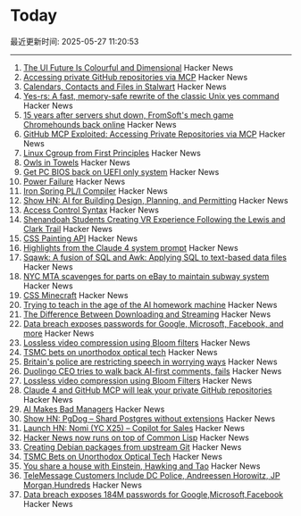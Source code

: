 # Today

最近更新时间: 2025-05-27 11:20:53

--- 
1. [The UI Future Is Colourful and Dimensional](https://www.flarup.email/p/the-future-is-colourful-and-dimensional) Hacker News
2. [Accessing private GitHub repositories via MCP](https://invariantlabs.ai/blog/mcp-github-vulnerability) Hacker News
3. [Calendars, Contacts and Files in Stalwart](https://stalw.art/blog/collaboration/) Hacker News
4. [Yes-rs: A fast, memory-safe rewrite of the classic Unix yes command](https://github.com/jedisct1/yes-rs) Hacker News
5. [15 years after servers shut down, FromSoft's mech game Chromehounds back online](https://www.readonlymemo.com/interview-15-years-after-the-servers-shut-down-fromsofts-singular-mech-game-chromehounds-is-back-online/) Hacker News
6. [GitHub MCP Exploited: Accessing Private Repositories via MCP](https://invariantlabs.ai/blog/mcp-github-vulnerability) Hacker News
7. [Linux Cgroup from First Principles](https://fzakaria.com/2025/05/26/linux-cgroup-from-first-principles) Hacker News
8. [Owls in Towels](https://owlsintowels.org/) Hacker News
9. [Get PC BIOS back on UEFI only system](https://github.com/FlyGoat/csmwrap) Hacker News
10. [Power Failure](https://www.gwintrob.com/power-failure-review/) Hacker News
11. [Iron Spring PL/I Compiler](http://www.iron-spring.com/) Hacker News
12. [Show HN: AI for Building Design, Planning, and Permitting](https://www.spacial.io/) Hacker News
13. [Access Control Syntax](https://journal.stuffwithstuff.com/2025/05/26/access-control-syntax/) Hacker News
14. [Shenandoah Students Creating VR Experience Following the Lewis and Clark Trail](https://www.su.edu/blog/2025/05/21/shenandoah-students-creating-vr-experience-that-follows-the-lewis-and-clark-trail/) Hacker News
15. [CSS Painting API](https://developer.mozilla.org/en-US/docs/Web/API/CSS_Painting_API) Hacker News
16. [Highlights from the Claude 4 system prompt](https://simonwillison.net/2025/May/25/claude-4-system-prompt/) Hacker News
17. [Sqawk: A fusion of SQL and Awk: Applying SQL to text-based data files](https://github.com/jgarzik/sqawk) Hacker News
18. [NYC MTA scavenges for parts on eBay to maintain subway system](https://www.wsj.com/opinion/can-ebay-bargains-keep-new-york-citys-subways-running-mta-infrastructure-substations-3859fb5b) Hacker News
19. [CSS Minecraft](https://benjaminaster.com/css-minecraft/) Hacker News
20. [Trying to teach in the age of the AI homework machine](https://www.solarshades.club/p/dispatch-from-the-trenches-of-the) Hacker News
21. [The Difference Between Downloading and Streaming](https://danq.me/2025/05/26/downloading-vs-streaming/) Hacker News
22. [Data breach exposes passwords for Google, Microsoft, Facebook, and more](https://www.zdnet.com/article/massive-data-breach-exposes-184-million-passwords-for-google-microsoft-facebook-and-more/) Hacker News
23. [Lossless video compression using Bloom filters](https://github.com/ross39/new_bloom_filter_repo/blob/main/README.md) Hacker News
24. [TSMC bets on unorthodox optical tech](https://spectrum.ieee.org/microled-optical-chiplet) Hacker News
25. [Britain's police are restricting speech in worrying ways](https://www.economist.com/britain/2025/05/15/britains-police-are-restricting-speech-in-worrying-ways) Hacker News
26. [Duolingo CEO tries to walk back AI-first comments, fails](https://htxt.co.za/2025/05/duolingo-ceo-tries-to-walk-back-ai-first-comments-fails/) Hacker News
27. [Lossless video compression using Bloom Filters](https://github.com/ross39/new_bloom_filter_repo/blob/main/README.md) Hacker News
28. [Claude 4 and GitHub MCP will leak your private GitHub repositories](https://twitter.com/lbeurerkellner/status/1926991491735429514) Hacker News
29. [AI Makes Bad Managers](https://staysaasy.com/management/2025/05/26/AI-management.html) Hacker News
30. [Show HN: PgDog – Shard Postgres without extensions](https://github.com/pgdogdev/pgdog) Hacker News
31. [Launch HN: Nomi (YC X25) – Copilot for Sales](https://news.ycombinator.com/item?id=44098706) Hacker News
32. [Hacker News now runs on top of Common Lisp](https://lisp-journey.gitlab.io/blog/hacker-news-now-runs-on-top-of-common-lisp/) Hacker News
33. [Creating Debian packages from upstream Git](https://optimizedbyotto.com/post/debian-packaging-from-git/) Hacker News
34. [TSMC Bets on Unorthodox Optical Tech](https://spectrum.ieee.org/microled-optical-chiplet) Hacker News
35. [You share a house with Einstein, Hawking and Tao](https://www.faisalabid.com/p/you-share-a-house-with-einstein-hawking) Hacker News
36. [TeleMessage Customers Include DC Police, Andreessen Horowitz, JP Morgan,Hundreds](https://micahflee.com/telemessage-customers-include-dc-police-andreesen-horowitz-jp-morgan-and-hundreds-more/) Hacker News
37. [Data breach exposes 184M passwords for Google,Microsoft,Facebook](https://www.zdnet.com/article/massive-data-breach-exposes-184-million-passwords-for-google-microsoft-facebook-and-more/) Hacker News
